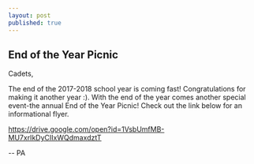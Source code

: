 ```yaml
---
layout: post
published: true
---
```

## End of the Year Picnic

Cadets,

The end of the 2017-2018 school year is coming fast! Congratulations for making it another year :). With the end of the year comes another special event-the annual End of the Year Picnic! Check out the link below for an informational flyer.

https://drive.google.com/open?id=1VsbUmfMB-MU7xrIkDyCIIxWQdmaxdztT

-- PA

